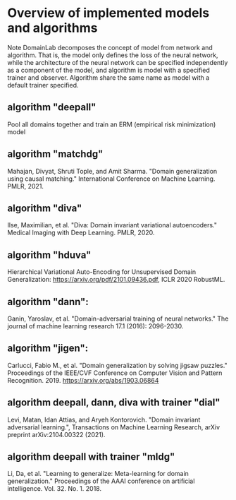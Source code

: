 # Overview of implemented models and algorithms

Note DomainLab decomposes the concept of model from network and algorithm. That is, the model only defines the loss of the neural network, while the architecture of the neural network can be specified independently as a component of the model, and algorithm is model with a specified trainer and observer. Algorithm share the same name as model with a default trainer specified.

## algorithm "deepall"
Pool all domains together and train an ERM (empirical risk minimization) model

## algorithm "matchdg"
Mahajan, Divyat, Shruti Tople, and Amit Sharma. "Domain generalization using causal matching." International Conference on Machine Learning. PMLR, 2021.

## algorithm "diva"
Ilse, Maximilian, et al. "Diva: Domain invariant variational autoencoders." Medical Imaging with Deep Learning. PMLR, 2020.

## algorithm "hduva"
Hierarchical Variational Auto-Encoding for Unsupervised Domain Generalization: https://arxiv.org/pdf/2101.09436.pdf, ICLR 2020 RobustML.

## algorithm "dann": 
Ganin, Yaroslav, et al. "Domain-adversarial training of neural networks." The journal of machine learning research 17.1 (2016): 2096-2030.

## algorithm "jigen": 
Carlucci, Fabio M., et al. "Domain generalization by solving jigsaw puzzles." Proceedings of the IEEE/CVF Conference on Computer Vision and Pattern Recognition. 2019. https://arxiv.org/abs/1903.06864

## algorithm deepall, dann, diva with trainer "dial"
Levi, Matan, Idan Attias, and Aryeh Kontorovich. "Domain invariant adversarial learning.", Transactions on Machine Learning Research, arXiv preprint arXiv:2104.00322 (2021).

## algorithm deepall with trainer "mldg"
Li, Da, et al. "Learning to generalize: Meta-learning for domain generalization." Proceedings of the AAAI conference on artificial intelligence. Vol. 32. No. 1. 2018.
